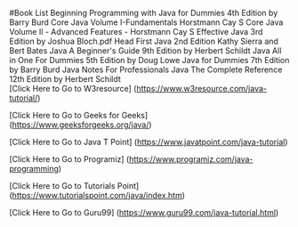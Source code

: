 #Book List
Beginning Programming with Java for Dummies 4th Edition by Barry Burd
Core Java Volume I-Fundamentals Horstmann Cay S
Core Java Volume Il - Advanced Features - Horstmann Cay S
Effective Java 3rd Edition by Joshua Bloch.pdf
Head First Java 2nd Edition Kathy Sierra and Bert Bates
Java A Beginner's Guide 9th Edition by Herbert Schildt
Java All in One For Dummies 5th Edition by Doug Lowe
Java for Dummies 7th Edition by Barry Burd
Java Notes For Professionals
Java The Complete Reference 12th Edition by Herbert Schildt []()
<br/>
[Click Here to Go to W3resource]
(https://www.w3resource.com/java-tutorial/)

[Click Here to Go to Geeks for Geeks]
(https://www.geeksforgeeks.org/java/)

[Click Here to Go to Java T Point]
(https://www.javatpoint.com/java-tutorial)

[Click Here to Go to Programiz]
(https://www.programiz.com/java-programming)

[Click Here to Go to Tutorials Point]
(https://www.tutorialspoint.com/java/index.htm)

[Click Here to Go to Guru99]
(https://www.guru99.com/java-tutorial.html)
